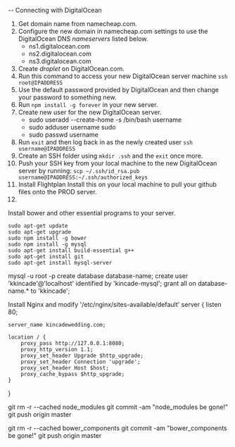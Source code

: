 -- Connecting with DigitalOcean
1. Get domain name from namecheap.com.
2. Configure the new domain in namecheap.com settings to use the DigitalOcean DNS *nameservers* listed below.
    - ns1.digitalocean.com
    - ns2.digitalocean.com
    - ns3.digitalocean.com
3. Create *droplet* on DigitalOcean.com.
4. Run this command to access your new DigitalOcean server machine `ssh root@IPADDRESS`
5. Use the default password provided by DigitalOcean and then change your password to something new.
6. Run `npm install -g forever` in your new server.
7. Create new user for the new DigitalOcean server.
    - sudo useradd --create-home -s /bin/bash username
    - sudo adduser username sudo
    - sudo passwd username
8. Run `exit` and then log back in as the newly created user `ssh username@IPADDRESS`
9. Create an SSH folder using `mkdir .ssh` and the `exit` once more.
10. Push your SSH key from your local machine to the new DigitalOcean server by running:
    `scp ~/.ssh/id_rsa.pub username@IPADDRESS:~/.ssh/authorized_keys`
11. Install Flightplan 
Install this on your local machine to pull your github files onto the PROD server.
1. 

Install bower and other essential programs to your server.
````
sudo apt-get update
sudo apt-get upgrade
sudo npm install -g bower
sudo npm install -g mysql
sudo apt-get install build-essential g++
sudo apt-get install git
sudo apt-get install mysql-server
````

mysql -u root -p
create database database-name;
create user 'kkincade'@'localhost' identified by 'kincade-mysql';
grant all on database-name.* to 'kkincade';

Install Nginx and modify '/etc/nginx/sites-available/default'
server {
    listen 80;
        
    server_name kincadewedding.com;

    location / {
        proxy_pass http://127.0.0.1:8080;
        proxy_http_version 1.1;
        proxy_set_header Upgrade $http_upgrade;
        proxy_set_header Connection 'upgrade';
        proxy_set_header Host $host;
        proxy_cache_bypass $http_upgrade;
    }
}

git rm -r --cached node_modules
git commit -am "node_modules be gone!"
git push origin master

git rm -r --cached bower_components
git commit -am "bower_components be gone!"
git push origin master

